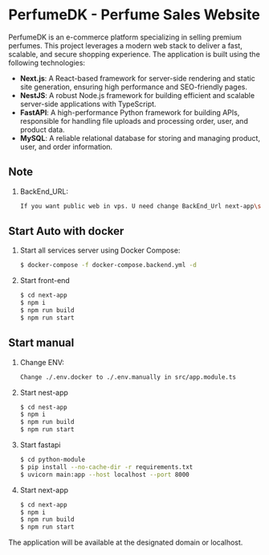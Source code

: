 # PerfumeDK - Perfume Sales Website

PerfumeDK is an e-commerce platform specializing in selling premium perfumes. This project leverages a modern web stack to deliver a fast, scalable, and secure shopping experience. The application is built using the following technologies:

- **Next.js**: A React-based framework for server-side rendering and static site generation, ensuring high performance and SEO-friendly pages.
- **NestJS**: A robust Node.js framework for building efficient and scalable server-side applications with TypeScript.
- **FastAPI**: A high-performance Python framework for building APIs, responsible for handling file uploads and processing order, user, and product data.
- **MySQL**: A reliable relational database for storing and managing product, user, and order information.

## Note
1. BackEnd_URL:
   ```bash
   If you want public web in vps. U need change BackEnd_Url next-app\src\lib\Constants.ts
   ```

## Start Auto with docker

1. Start all services server using Docker Compose:

   ```bash
   $ docker-compose -f docker-compose.backend.yml -d
   ```

2. Start front-end

   ```bash
   $ cd next-app
   $ npm i
   $ npm run build
   $ npm run start
   ```
## Start manual
1. Change ENV:

   ```bash
   Change ./.env.docker to ./.env.manually in src/app.module.ts
   ```
2. Start nest-app

   ```bash
   $ cd nest-app
   $ npm i
   $ npm run build
   $ npm run start
   ```
3. Start fastapi

   ```bash
   $ cd python-module
   $ pip install --no-cache-dir -r requirements.txt   
   $ uvicorn main:app --host localhost --port 8000
   ```

4. Start next-app

   ```bash
   $ cd next-app
   $ npm i
   $ npm run build
   $ npm run start
   ```

The application will be available at the designated domain or localhost.

